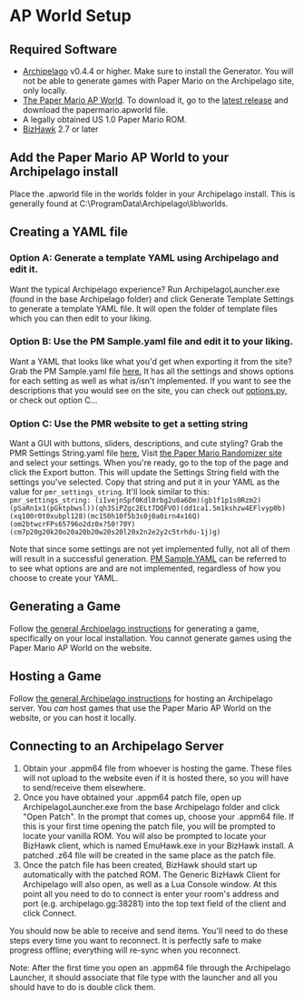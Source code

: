 # AP World Setup
## Required Software

- [Archipelago](https://github.com/ArchipelagoMW/Archipelago/releases) v0.4.4 or higher. Make sure to install the
  Generator. You will not be able to generate games with Paper Mario on the Archipelago site, only locally.
- [The Paper Mario AP World](https://github.com/JKBSunshine/PMR_APWorld/tree/main). To download it, go to the [latest release](https://github.com/JKBSunshine/PMR_APWorld/releases) and download the papermario.apworld file.
- A legally obtained US 1.0 Paper Mario ROM.
- [BizHawk](https://tasvideos.org/BizHawk/ReleaseHistory) 2.7 or later

## Add the Paper Mario AP World to your Archipelago install
Place the .apworld file in the worlds folder in your Archipelago install.
This is generally found at C:\ProgramData\Archipelago\lib\worlds.

## Creating a YAML file

### Option A: Generate a template YAML using Archipelago and edit it.
Want the typical Archipelago experience? Run ArchipelagoLauncher.exe (found in the base Archipelago folder) and click 
Generate Template Settings to generate a template YAML file. It will open the folder of template files which you can 
then edit to your liking.

### Option B: Use the PM Sample.yaml file and edit it to your liking.
Want a YAML that looks like what you'd get when exporting it from the site? Grab the PM Sample.yaml file [here.](https://github.com/JKBSunshine/PMR_APWorld/blob/main/docs/PM%20Sample.yaml) 
It has all the settings and shows options for each setting as well as what is/isn't implemented. If you want to see 
the descriptions that you would see on the site, you can check out [options.py,](https://github.com/JKBSunshine/PMR_APWorld/blob/main/options.py) 
or check out option C...

### Option C: Use the PMR website to get a setting string 
Want a GUI with buttons, sliders, descriptions, and cute styling? Grab the PMR Settings String.yaml file [here.](https://github.com/JKBSunshine/PMR_APWorld/blob/main/docs/PMR%20Settings%20String.yaml)
Visit [the Paper Mario Randomizer site](https://pm64randomizer.com/) and select your settings. When you're 
ready, go to the top of the page and click the Export button. This will update the Settings String field with the 
settings you've selected. Copy that string and put it in your YAML as the value for `pmr_settings_string`. It'll look 
similar to this:  
`pmr_settings_string: (iIvejnSpf0Kdl0rbg2u0a6Om)(gb1f1p1s0Rzm2)(pSaRn1x1(pGktpbwsl))(qh3SiPZgc2ELt7DQFVO)(dd1ca1.5m1kshzw4EFlvyp0b)(xq100r0t0xubpl128)(mc150h10f5b3s0j0a0irn4x16Q)(om2btwcrFPs65796o2dz0x?50!70Y)(cm7p20g20k20o20a20b20w20s20l20x2n2e2y2c5trhdu-1j)g)`

Note that since some settings are not yet implemented fully, not all of them will result in a successful generation. 
[PM Sample.YAML](https://github.com/JKBSunshine/PMR_APWorld/blob/main/PM%20Sample.yaml) can be referred to to see what options are and are not implemented, regardless of how you choose 
to create your YAML.

## Generating a Game
Follow [the general Archipelago instructions](https://archipelago.gg/tutorial/Archipelago/setup/en#generating-a-game) for generating a game, specifically on your local installation. You cannot generate games using the Paper Mario AP World on the website.

## Hosting a Game
Follow [the general Archipelago instructions](https://archipelago.gg/tutorial/Archipelago/setup/en#hosting-an-archipelago-server) for hosting an Archipelago server. You _can_ host games that use the Paper Mario AP World on the website, or you can host it locally.

## Connecting to an Archipelago Server
1. Obtain your .appm64 file from whoever is hosting the game. These files will not upload to the website even if it is hosted there, so you will have to send/receive them elsewhere.
2. Once you have obtained your .appm64 patch file, open up ArchipelagoLauncher.exe from the base Archipelago folder and click "Open Patch". In the prompt that comes up, choose your .appm64 file. If this is your first time opening the patch file, you will be prompted to locate your vanilla ROM. You will also be prompted to locate your BizHawk client, which is named EmuHawk.exe in your BizHawk install. A patched .z64 file will be created in the same place as the patch file.
3. Once the patch file has been created, BizHawk should start up automatically with the patched ROM. The Generic BizHawk Client for Archipelago will also open, as well as a Lua Console window. At this point all you need to do to connect is enter your room's address and port (e.g. archipelago.gg:38281) into the top text field of the client and click Connect.

You should now be able to receive and send items. You'll need to do these steps every time you want to reconnect. It is perfectly safe to make progress offline; everything will re-sync when you reconnect.

Note: After the first time you open an .appm64 file through the Archipelago Launcher, it should associate that file type with the launcher and all you should have to do is double click them.

